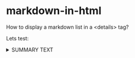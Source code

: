 # markdown-in-html

How to display a markdown list in a &lt;details> tag?

Lets test:

<details markdown="1">

 <summary>SUMMARY TEXT</summary>

- MARKDOWN CONTENT

- And some more

</details>
